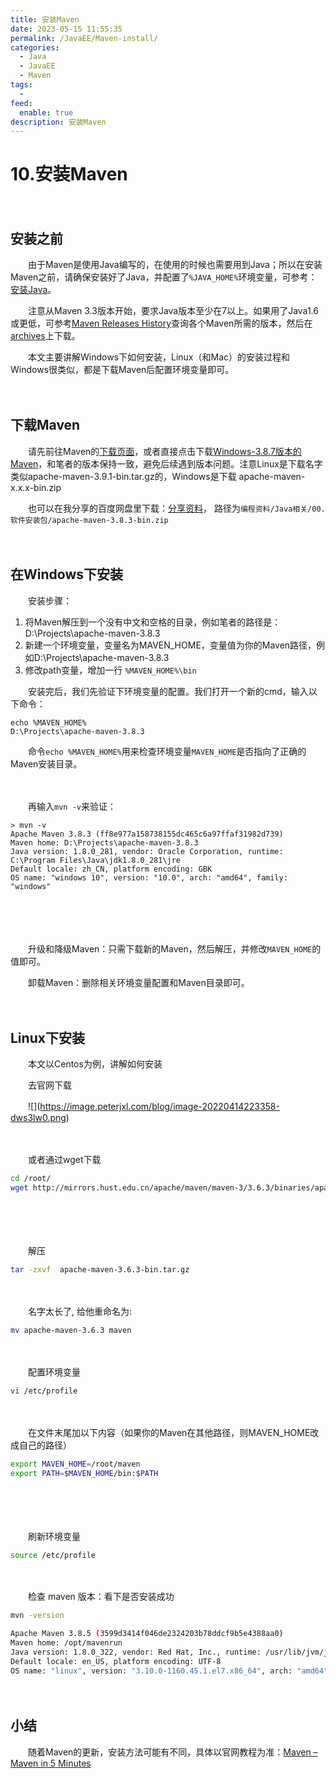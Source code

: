 ```yaml
---
title: 安装Maven
date: 2023-05-15 11:55:35
permalink: /JavaEE/Maven-install/
categories:
  - Java
  - JavaEE
  - Maven
tags:
  - 
feed:
  enable: true
description: 安装Maven
---
```

# 10.安装Maven

　　‍

## 安装之前

　　由于Maven是使用Java编写的，在使用的时候也需要用到Java；所以在安装Maven之前，请确保安装好了Java，并配置了`%JAVA_HOME%`​ 环境变量，可参考：[安装Java](https://www.peterjxl.com/JavaSE/Java-install/)。

　　注意从Maven 3.3版本开始，要求Java版本至少在7以上。如果用了Java1.6或更低，可参考[Maven Releases History](https://maven.apache.org/docs/history.html)查询各个Maven所需的版本，然后在 [archives](https://archive.apache.org/dist/maven/maven-3/)上下载。

　　本文主要讲解Windows下如何安装，Linux（和Mac）的安装过程和Windows很类似，都是下载Maven后配置环境变量即可。

　　‍

## 下载Maven

　　请先前往Maven的[下载页面](http://maven.apache.org/download.html)，或者直接点击下载[Windows-3.8.7版本的Maven](https://archive.apache.org/dist/maven/maven-3/3.8.3/binaries/apache-maven-3.8.3-bin.zip)，和笔者的版本保持一致，避免后续遇到版本问题。注意Linux是下载名字类似apache-maven-3.9.1-bin.tar.gz的，Windows是下载 apache-maven-x.x.x-bin.zip

　　也可以在我分享的百度网盘里下载：[分享资料](https://www.peterjxl.com/About/share/)， 路径为`编程资料/Java相关/00.软件安装包/apache-maven-3.8.3-bin.zip`​

　　‍

## 在Windows下安装

　　安装步骤：

1. 将Maven解压到一个没有中文和空格的目录，例如笔者的路径是：D:\Projects\apache-maven-3.8.3
2. 新建一个环境变量，变量名为MAVEN_HOME，变量值为你的Maven路径，例如D:\Projects\apache-maven-3.8.3
3. 修改path变量，增加一行 `%MAVEN_HOME%\bin`​

　　安装完后，我们先验证下环境变量的配置。我们打开一个新的cmd，输入以下命令：

```shell
echo %MAVEN_HOME%
D:\Projects\apache-maven-3.8.3
```

　　命令`echo %MAVEN_HOME%`​用来检查环境变量`MAVEN_HOME`​是否指向了正确的Maven安装目录。

　　‍

　　再输入`mvn -v`​来验证：

```shell
> mvn -v
Apache Maven 3.8.3 (ff8e977a158738155dc465c6a97ffaf31982d739)
Maven home: D:\Projects\apache-maven-3.8.3
Java version: 1.8.0_281, vendor: Oracle Corporation, runtime: C:\Program Files\Java\jdk1.8.0_281\jre
Default locale: zh_CN, platform encoding: GBK
OS name: "windows 10", version: "10.0", arch: "amd64", family: "windows"
```

　　‍

　　‍

　　升级和降级Maven：只需下载新的Maven，然后解压，并修改`MAVEN_HOME`​的值即可。

　　卸载Maven：删除相关环境变量配置和Maven目录即可。

　　‍

## Linux下安装

　　本文以Centos为例，讲解如何安装

　　去官网下载

　　​![]​(https://image.peterjxl.com/blog/image-20220414223358-dws3lw0.png)​

　　‍

　　或者通过wget下载

```bash
cd /root/
wget http://mirrors.hust.edu.cn/apache/maven/maven-3/3.6.3/binaries/apache-maven-3.6.3-bin.tar.gz
```

　　‍

　　‍

　　解压

```bash
tar -zxvf  apache-maven-3.6.3-bin.tar.gz
```

　　‍

　　名字太长了, 给他重命名为:

```bash
mv apache-maven-3.6.3 maven
```

　　‍

　　配置环境变量

```bash
vi /etc/profile
```

　　‍

　　在文件末尾加以下内容（如果你的Maven在其他路径，则MAVEN_HOME改成自己的路径）

```bash
export MAVEN_HOME=/root/maven
export PATH=$MAVEN_HOME/bin:$PATH
```

　　​​

　　‍

　　刷新环境变量

```bash
source /etc/profile
```

　　‍

　　检查 maven 版本：看下是否安装成功

```bash
mvn -version

Apache Maven 3.8.5 (3599d3414f046de2324203b78ddcf9b5e4388aa0)
Maven home: /opt/mavenrun
Java version: 1.8.0_322, vendor: Red Hat, Inc., runtime: /usr/lib/jvm/java-1.8.0-openjdk-1.8.0.322.b06-1.el7_9.x86_64/jre
Default locale: en_US, platform encoding: UTF-8
OS name: "linux", version: "3.10.0-1160.45.1.el7.x86_64", arch: "amd64", family: "unix"
```

　　‍

## 小结

　　随着Maven的更新，安装方法可能有不同，具体以官网教程为准：[Maven – Maven in 5 Minutes](https://maven.apache.org/guides/getting-started/maven-in-five-minutes.html)
